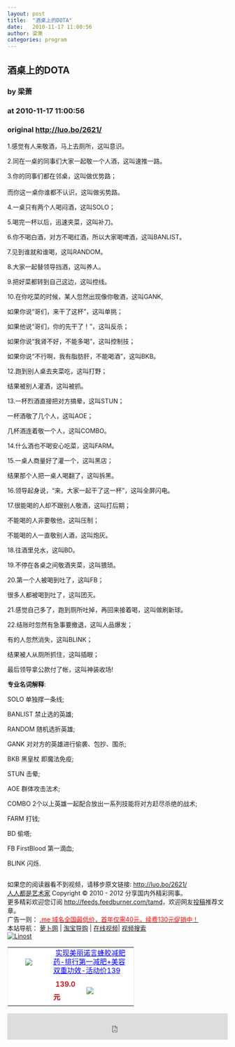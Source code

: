 ```yaml
---
layout: post
title:  "酒桌上的DOTA"
date:   2010-11-17 11:00:56
author: 梁萧
categories: program
---
```


## 酒桌上的DOTA
### by 梁萧
### at 2010-11-17 11:00:56
### original <http://luo.bo/2621/>

<p>1.感觉有人来敬酒，马上去厕所，这叫意识。</p><p>2.同在一桌的同事们大家一起敬一个人酒，这叫速推一路。</p><p>3.你的同事们都在邻桌，这叫做优势路；<br> <span></span><br> 而你这一桌你谁都不认识，这叫做劣势路。</p><p>4.一桌只有两个人喝闷酒，这叫SOLO；</p><p>5.喝完一杯以后，迅速夹菜，这叫补刀。</p><p>6.你不喝白酒，对方不喝红酒，所以大家喝啤酒，这叫BANLIST。</p><p>7.见到谁就和谁喝，这叫RANDOM。</p><p>8.大家一起替领导挡酒，这叫养人。</p><p>9.把好菜都转到自己这边，这叫控线。</p><p>10.在你吃菜的时候，某人忽然出现像你敬酒，这叫GANK,</p><p>如果你说“哥们，来干了这杯”，这叫单挑；</p><p>如果他说“哥们，你的先干了！”，这叫反杀；</p><p>如果你说“我肾不好，不能多喝”，这叫控制技；</p><p>如果你说“不行啊，我有脂肪肝，不能喝酒”，这叫BKB。</p><p>12.跑到别人桌去夹菜吃，这叫打野；</p><p>结果被别人灌酒，这叫被抓。</p><p>13.一杯烈酒直接把对方搞晕，这叫STUN；</p><p>一杯酒敬了几个人，这叫AOE；</p><p>几杯酒连着敬一个人，这叫COMBO。</p><p>14.什么酒也不喝安心吃菜，这叫FARM。</p><p>15.一桌人商量好了灌一个，这叫黑店；</p><p>结果那个人把一桌人喝翻了，这叫拆黑。</p><p>16.领导起身说，“来，大家一起干了这一杯”，这叫全屏闪电。</p><p>17.很能喝的人却不跟别人敬酒，这叫打后期；</p><p>不能喝的人非要敬他，这叫压制；</p><p>不能喝的人一直敬别人酒，这叫炮灰。</p><p>18.往酒里兑水，这叫BD。</p><p>19.不停在各桌之间敬酒夹菜，这叫猥琐。</p><p>20.第一个人被喝到吐了，这叫FB；</p><p>很多人都被喝到吐了，这叫团灭。</p><p>21.感觉自己多了，跑到厕所吐掉，再回来接着喝，这叫做刷新球。</p><p>22.结账时忽然有急事要撤退，这叫人品爆发；</p><p>有的人忽然消失，这叫BLINK；</p><p>结果被人从厕所抓住，这叫插眼；</p><p>最后领导拿公款付了帐，这叫神装收场!</p><p><strong>专业名词解释</strong>:</p><p>SOLO     单独撑一条线;</p><p>BANLIST  禁止选的英雄;</p><p>RANDOM   随机选折英雄;</p><p>GANK     对对方的英雄进行偷袭、包抄、围杀;</p><p>BKB      黑皇杖 即魔法免疫;</p><p>STUN     击晕;</p><p>AOE      群体攻击法术;</p><p>COMBO    2个以上英雄一起配合放出一系列技能将对方赶尽杀绝的战术;</p><p>FARM     打钱;</p><p>BD       偷塔;</p><p>FB       FirstBlood   第一滴血;</p><p>BLINK    闪烁.</p><p><img src="http://dulei.si/files/388d55f41f4f4807212f7bb094147426.jpg" border="0" alt=""></p><p>如果您的阅读器看不到视频，请移步原文链接: <a href="http://luo.bo/2621/">http://luo.bo/2621/</a> <br> <a href="http://luo.bo/">人人都是艺术家</a> Copyright ©   2010 - 2012 分享国内外精彩网事。<br> 更多精彩欢迎您订阅 <a href="http://feeds.feedburner.com/tamd">http://feeds.feedburner.com/tamd</a>，欢迎网友<a href="http://luo.bo/delivery/">投稿</a>推荐文章。<br> 广告一则： <a href="http://zi.mu/domain"><font color="red">.me 域名全国最低价，首年仅需40元，续费130元促销中！</font></a><br> 本站导航： <a href="http://luo.bo/">萝卜网</a> | <a href="http://tao.luo.bo/">淘宝导购</a> | <a href="http://v2.luo.bo/">在线视频</a>| <a href="http://v.luo.bo/">视频搜索</a><br> <a href="http://zi.mu/linost" title="Linost"><img src="http://dulei.si/files/966647b88eb7c4530535056df8d2d83f.gif" alt="Linost" border="0"></a> <br><table cellpadding="0" cellspacing="0" bgcolor="#FFFFFF" style="width:290px;border:1px solid #e6e6e6"><tr><td rowspan="2" align="center"><div style="margin:5px auto;width:80px;height:80px"><a href="http://s.click.taobao.com/t_1?i=qvFXFNo5sVGhzg%3D%3D&amp;p=mm_11009023_0_0&amp;n=12" style="width:80px;margin:0px;padding:0px;height:80px;overflow:hidden"><img style="margin:0px;border:none" src="http://image.taobao.com/bao/uploaded/http://img02.taobaocdn.com/bao/uploaded/i2/T1ISRKXd0HXXcHFYrc_125833.jpg_sum.jpg"></a></div><div></div></td><td colspan="2"><a href="http://s.click.taobao.com/t_1?i=qvFXFNo5sVGhzg%3D%3D&amp;p=mm_11009023_0_0&amp;n=12" style="height:40px;width:180px;margin:5px;line-height:20px;color:#0000ff">实现美丽诺言蜂胶减肥药-排行第一减肥+美容双重功效-活动价139</a></td></tr><tr><td> <span style="font-weight:600;margin:5px;line-height:30px;color:#cc0000">139.0元</span></td><td width="100px"><a href="http://s.click.taobao.com/t_1?i=qvFXFNo5sVGhzg%3D%3D&amp;p=mm_11009023_0_0&amp;n=12"><img name="" style="margin:0px;line-height:24px;vertical-align:text-bottom;border:none" src="http://img.alimama.cn/images/tbk/cps/fgetccode_btn.gif"></a></td></tr></table> <p><iframe src="http://feedads.g.doubleclick.net/~ah/f/7sv1ooo89v8jfelhdjk8plpa64/468/60#http%3A%2F%2Fluo.bo%2F2621%2F" width="100%" height="60" frameborder="0" scrolling="no" marginwidth="0" marginheight="0"></iframe></p></p>